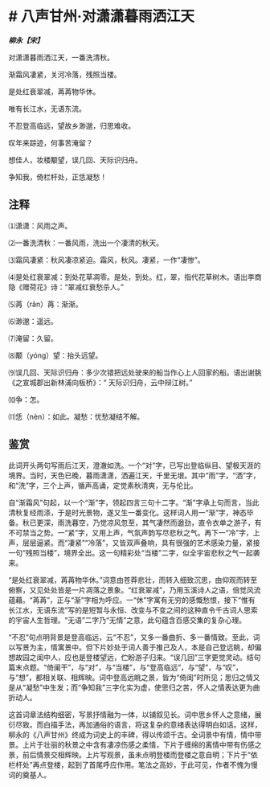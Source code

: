 # # 八声甘州·对潇潇暮雨洒江天

***柳永【宋】***

对潇潇暮雨洒江天，一番洗清秋。

渐霜风凄紧，关河冷落，残照当楼。

是处红衰翠减，苒苒物华休。

唯有长江水，无语东流。

不忍登高临远，望故乡渺邈，归思难收。

叹年来踪迹，何事苦淹留？

想佳人，妆楼颙望，误几回、天际识归舟。

争知我，倚栏杆处，正恁凝愁！

## 注释

⑴潇潇：风雨之声。

⑵一番洗清秋：一番风雨，洗出一个凄清的秋天。

⑶霜风凄紧：秋风凄凉紧迫。霜风，秋风。凄紧，一作“凄惨”。

⑷是处红衰翠减：到处花草凋零。是处，到处。红，翠，指代花草树木。语出李商隐《赠荷花》诗：“翠减红衰愁杀人。”

⑸苒（rǎn）苒：渐渐。

⑹渺邈：遥远。

⑺淹留：久留。

⑻颙（yóng）望：抬头远望。

⑼误几回、天际识归舟：多少次错把远处驶来的船当作心上人回家的船。语出谢朓《之宣城郡出新林浦向板桥》：“ 天际识归舟，云中辩江树。”

⑽争：怎。

⑾恁（nèn）：如此。凝愁：忧愁凝结不解。

## 鉴赏

此词开头两句写雨后江天，澄澈如洗。一个“对”字，已写出登临纵目、望极天涯的境界。当时，天色已晚，暮雨潇潇，洒遍江天，千里无垠。其中“雨”字，“洒”字，和“洗”字，三个上声，循声高诵，定觉素秋清爽，无与伦比。

自“渐霜风”句起，以一个“渐”字，领起四言三句十二字。“渐”字承上句而言，当此清秋复经雨涤，于是时光景物，遂又生一番变化。这样词人用一“渐”字，神态毕备。秋已更深，雨洗暮空，乃觉凉风忽至，其气凄然而遒劲，直令衣单之游子，有不可禁当之势。一“紧”字，又用上声，气氛声韵写尽悲秋之气。再下一“冷”字，上声，层层逼紧。而“凄紧”“冷落”，又皆双声叠响，具有很强的艺术感染力量，紧接一句“残照当楼”，境界全出。这一句精彩处“当楼”二字，似全宇宙悲秋之气一起袭来。

“是处红衰翠减，苒苒物华休。”词意由苍莽悲壮，而转入细致沉思，由仰观而转至俯察，又见处处皆是一片凋落之景象。“红衰翠减”，乃用玉溪诗人之语，倍觉风流蕴藉。“苒苒”，正与“渐”字相为呼应。一“休”字寓有无穷的感慨愁恨，接下“惟有长江水，无语东流”写的是短暂与永恒、改变与不变之间的这种直令千古词人思索的宇宙人生哲理。“无语”二字乃“无情”之意，此句蕴含百感交集的复杂心理。

“不忍”句点明背景是登高临远，云“不忍”，又多一番曲折、多一番情致。至此，词以写景为主，情寓景中。但下片妙处于词人善于推己及人，本是自己登远眺，却偏想故园之闺中人，应也是登楼望远，伫盼游子归来。“误几回”三字更觉灵动。结句篇末点题。“倚阑干”，与“对”，与“当楼”，与“登高临远”，与“望”，与“叹”，与“想”，都相关联、相辉映。词中登高远眺之景，皆为“倚闺”时所见；思归之情又是从“凝愁”中生发；而“争知我”三字化实为虚，使思归之苦，怀人之情表达更为曲折动人。

这首词章法结构细密，写景抒情融为一体，以铺叙见长。词中思乡怀人之意绪，展衍尽致。而白描手法，再加通俗的语言，将这复杂的意绪表达得明白如话。这样，柳永的《八声甘州》终成为词史上的丰碑，得以传颂千古。全词景中有情，情中带景。上片于壮丽的秋景之中含有凄凉伤感之柔情，下片于缠绵的离情中带有伤感之景，前后情景交相辉映。上片写观景，虽未点明登楼而登楼之意自明；下片于“依栏杆处”再点登楼，起到了首尾呼应作用。笔法之高妙，于此可见，作者不愧为慢词的奠基人。
